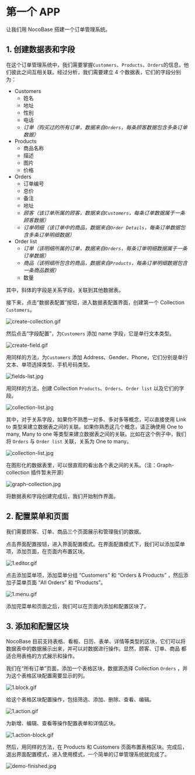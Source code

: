 # 第一个 APP

让我们用 NocoBase 搭建一个订单管理系统。

## 1. 创建数据表和字段

在这个订单管理系统中，我们需要掌握`Customers`、`Products`、`Orders`的信息，他们彼此之间互相关联。经过分析，我们需要建立 4 个数据表，它们的字段分别为：

- Customers
  - 姓名
  - 地址
  - 性别
  - 电话
  - _订单（购买过的所有订单，数据来自`Orders`，每条顾客数据包含多条订单数据）_
- Products
  - 商品名称
  - 描述
  - 图片
  - 价格
- Orders
  - 订单编号
  - 总价
  - 备注
  - 地址
  - _顾客（该订单所属的顾客，数据来自`Customers`，每条订单数据属于一条顾客数据）_
  - _订单明细（该订单中的商品，数据来自`Order Details`，每条订单数据包含多条订单明细数据）_
- Order list
  - _订单（该明细所属的订单，数据来自`Orders`，每条订单明细数据属于一条订单数据）_
  - _商品（该明细所包含的商品，数据来自`Products`，每条订单明细数据包含一条商品数据）_
  - 数量

其中，斜体的字段是关系字段，关联到其他数据表。

接下来，点击“数据表配置”按钮，进入数据表配置界面，创建第一个 Collection `Customers`。

![create-collection.gif](./the-first-app/create-collection.gif)

然后点击“字段配置”，为`Customers` 添加 name 字段，它是单行文本类型。

![create-field.gif](./the-first-app/create-field.gif)

用同样的方法，为`Customers` 添加 Address、Gender、Phone，它们分别是单行文本、单项选择类型、手机号码类型。

![fields-list.jpg](./the-first-app/fields-list.jpg)

用同样的方法，创建 Collection `Products`、`Orders`、`Order list` 以及它们的字段。

![collection-list.jpg](./the-first-app/collection-list.jpg)

其中，对于关系字段，如果你不熟悉一对多、多对多等概念，可以直接使用 Link to 类型来建立数据表之间的关联。如果你熟悉这几个概念，请正确使用 One to many, Many to one 等类型来建立数据表之间的关联。比如在这个例子中，我们将 `Orders` 与 `Order list` 关联，关系为 One to many。

![collection-list.jpg](./the-first-app/order-list-relation.jpg)

在图形化的数据表里，可以很直观的看出各个表之间的关系。（注：Graph-collection 插件暂未开源）

![graph-collection.jpg](./the-first-app/graph-collection.jpg)

将数据表和字段创建完成后，我们开始制作界面。

## 2. 配置菜单和页面

我们需要顾客、订单、商品三个页面展示和管理我们的数据。

点击界面配置按钮，进入界面配置模式。在界面配置模式下，我们可以添加菜单项，添加页面，在页面内布置区块。

![1.editor.gif](./the-first-app/1.editor.gif)

点击添加菜单项，添加菜单分组 “Customers” 和 “Orders & Products” ，然后添加子菜单页面 “All Orders” 和 “Products”。

![1.menu.gif](./the-first-app/1.menu.gif)

添加完菜单和页面之后，我们可以在页面内添加和配置区块了。

## 3. 添加和配置区块

NocoBase 目前支持表格、看板、日历、表单、详情等类型的区块，它们可以将数据表中的数据展示出来，并可以对数据进行操作。显然，顾客、订单、商品 都适合用表格的方式展示和操作。

我们在“所有订单”页面，添加一个表格区块，数据源选择 Collection `Orders` ，并为这个表格区块配置需要显示的列。

![1.block.gif](./the-first-app/1.block.gif)

给这个表格区块配置操作，包括筛选、添加、删除、查看、编辑。

![1.action.gif](./the-first-app/1.action.gif)

为新增、编辑、查看等操作配置表单和详情区块。

![1.action-block.gif](./the-first-app/1.action-block.gif)

然后，用同样的方法，在 Products 和 Customers 页面布置表格区块。完成后，退出界面配置模式，进入使用模式，一个简单的订单管理系统就完成了。

![demo-finished.jpg](./the-first-app/demo-finished.jpg)
